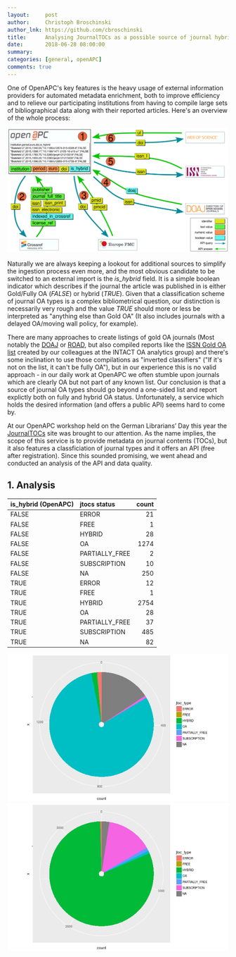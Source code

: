 ```yaml
---
layout:     post
author:     Christoph Broschinski
author_lnk: https://github.com/cbroschinski
title:      Analysing JournalTOCs as a possible source of journal hybrid status
date:       2018-06-28 08:00:00
summary:    
categories: [general, openAPC]
comments: true
---
```






One of OpenAPC's key features is the heavy usage of external information providers for automated metadata enrichment, both to improve efficiency and to relieve our participating institutions from having to compile large sets of bibliographical data along with their reported articles.
Here's an overview of the whole process:

![openapc enrichment overview](/figure/openapc_enrichment_overview.svg)

Naturally we are always keeping a lookout for additional sources to simplify the ingestion process even more, and the most obvious candidate to be switched to an external import is the *is_hybrid* field. It is a simple boolean indicator which describes if the journal the article was published in is either Gold/Fully OA (*FALSE*) or hybrid (*TRUE*). 
Given that a classification scheme of journal OA types is a complex bibliometrical question, our distinction is necessarily very rough and the value *TRUE* should more or less be interpreted as "anything else than Gold OA" (It also includes journals with a delayed OA/moving wall policy, for example).

There are many approaches to create listings of gold OA journals (Most notably the [DOAJ](https://doaj.org) or [ROAD](http://road.issn.org/), but also compiled reports like the [ISSN Gold OA list](https://pub.uni-bielefeld.de/data/2906347) created by our colleagues at the INTACT OA analytics group) and there's some inclination to use those compilations as "inverted classifiers" ("If it's not on the list, it can't be fully OA"), but in our experience this is no valid approach - in our daily work at OpenAPC we often stumble upon journals which are clearly OA but not part of any known list.
Our conclusion is that a source of journal OA types should go beyond a one-sided list and report explictly both on fully and hybrid OA status. 
Unfortunately, a service which holds the desired information (and offers a public API) seems hard to come by. 

At our OpenAPC workshop held on the German Librarians’ Day this year the [JournalTOCs](http://www.journaltocs.hw.ac.uk/) site was brought to our attention. As the name implies, the scope of this service is to provide metadata on journal contents (TOCs), but it also features a classficiation of journal types and it offers an API (free after registration).
Since this sounded promising, we went ahead and conducted an analysis of the API and data quality.



## 1. Analysis


|is_hybrid (OpenAPC) |jtocs status   | count|
|:-------------------|:--------------|-----:|
|FALSE               |ERROR          |    21|
|FALSE               |FREE           |     1|
|FALSE               |HYBRID         |    28|
|FALSE               |OA             |  1274|
|FALSE               |PARTIALLY_FREE |     2|
|FALSE               |SUBSCRIPTION   |    10|
|FALSE               |NA             |   250|
|TRUE                |ERROR          |    12|
|TRUE                |FREE           |     1|
|TRUE                |HYBRID         |  2754|
|TRUE                |OA             |    28|
|TRUE                |PARTIALLY_FREE |    37|
|TRUE                |SUBSCRIPTION   |   485|
|TRUE                |NA             |    82|

![plot of chunk unnamed-chunk-4](/figure/unnamed-chunk-4-1.png)![plot of chunk unnamed-chunk-4](/figure/unnamed-chunk-4-2.png)


